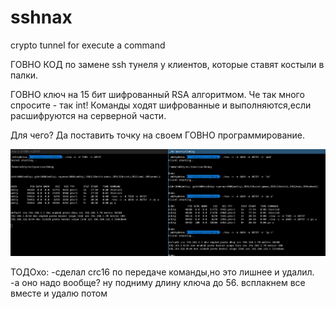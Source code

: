 # sshnax
crypto tunnel for execute a command

ГОВНО КОД по замене ssh тунеля у клиентов, которые ставят костыли в палки. 

ГОВНО ключ на 15 бит шифрованный RSA алгоритмом. Че так много спросите - так int! Команды ходят шифрованные и выполняются,если расшифруются на серверной части.

Для чего? Да поставить точку на своем ГОВНО программирование.

<img src="https://github.com/oditynet/sshnax/blob/main/sshnax.png" title="example" width="800" />

ТОДОхо: -сделал crc16 по передаче команды,но это лишнее и удалил.
-а оно надо вообще? ну подниму длину ключа до 56. всплакнем все вместе и удалю потом
